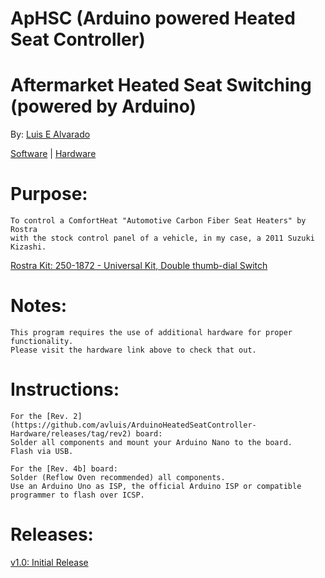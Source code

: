 # ApHSC (Arduino powered Heated Seat Controller)
# Aftermarket Heated Seat Switching (powered by Arduino)
  By: [Luis E Alvarado](mailto:admin@avnet.ws)
  
  [Software](https://github.com/avluis/ArduinoHeatedSeatController) | 
  [Hardware](https://github.com/avluis/ArduinoHeatedSeatController-Hardware)

# Purpose:
	To control a ComfortHeat "Automotive Carbon Fiber Seat Heaters" by Rostra
	with the stock control panel of a vehicle, in my case, a 2011 Suzuki Kizashi.
   [Rostra Kit: 250-1872 - Universal Kit, Double thumb-dial Switch](http://www.rostra.com/manuals/250-1870_Form5261.pdf)
  
# Notes:
	This program requires the use of additional hardware for proper functionality.
	Please visit the hardware link above to check that out.
	
# Instructions:
	For the [Rev. 2](https://github.com/avluis/ArduinoHeatedSeatController-Hardware/releases/tag/rev2) board:
	Solder all components and mount your Arduino Nano to the board.
	Flash via USB.
	
	For the [Rev. 4b] board:
	Solder (Reflow Oven recommended) all components.
	Use an Arduino Uno as ISP, the official Arduino ISP or compatible programmer to flash over ICSP.

# Releases:
  [v1.0: Initial Release](https://github.com/avluis/ArduinoHeatedSeatController/releases/tag/v1.0)